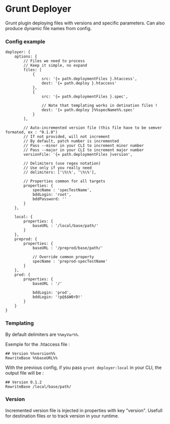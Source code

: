 # Grunt Deployer

Grunt plugin deploying files with versions and specific parameters. Can also produce dynamic file names from config.

### Config example
```
deployer: {
	options: {
		// Files we need to process
		// Keep it simple, no expand
		files: [
			{
				src: '{= path.deploymentFiles }.htaccess',
				dest: '{= path.deploy }.htaccess'
			},
			{
				src: '{= path.deploymentFiles }.spec',

				// Note that templating works in detination files !
				dest: '{= path.deploy }%%specName%%.spec'
			}
		],

		// Auto-incremented version file (this file have to be semver formated, ex : "0.1.0")
		// If not provided, will not increment
		// By default, patch number is incremented
		// Pass --minor in your CLI to increment minor number
		// Pass --major in your CLI to increment major number
		versionFile: '{= path.deploymentFiles }version',

		// Delimiters (use regex notation)
		// Use only if you really need
		// delimiters: ['\%\%', '\%\%'],

		// Properties common for all targets
		properties: {
			specName : 'specTestName',
			bddLogin: 'root',
			bddPassword: ''
		}
	},

	local: {
		properties: {
			baseURL : '/local/base/path/'
		}
	},
	preprod: {
		properties: {
			baseURL : '/preprod/base/path/'

			// Override common property
			specName : 'preprod-specTestName'
		}
	},
	prod: {
		properties: {
			baseURL : '/'

			bddLogin: 'prod',
			bddLogin: '!p@$$W0rD!'
		}
	}
}
```


### Templating
By default delimiters are `%%myVar%%`.

Exemple for the .htaccess file :
```
## Version %%version%%
RewriteBase %%baseURL%%
```

With the previous config, if you pass `grunt deployer:local` in your CLI, the output file will be :

```
## Version 0.1.2
RewriteBase /local/base/path/
```


### Version

Incremented version file is injected in properties with key "version". Usefull for destination files or to track version in your runtime.